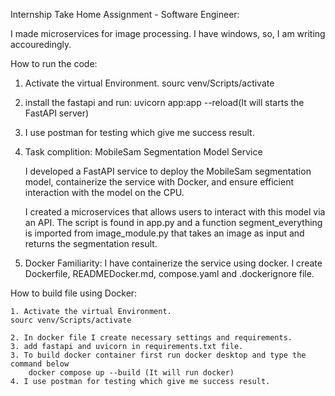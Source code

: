 Internship Take Home Assignment - Software Engineer:

I made microservices for image processing. I have windows, so, I am writing accouredingly.

How to run the code:

1. Activate the virtual Environment.
   sourc venv/Scripts/activate
2. install the fastapi and run:
   uvicorn app:app --reload(It will starts the FastAPI server)

3. I use postman for testing which give me success result.
4. Task complition: MobileSam Segmentation Model Service

   I developed a FastAPI service to deploy the MobileSam segmentation model, containerize the service with Docker, and ensure efficient interaction with the model on the CPU.

   I created a microservices that allows users to interact with this model via an API. The script is found in app.py and a function segment_everything is imported from image_module.py that takes an image as input and returns the segmentation result.

5. Docker Familiarity: I have containerize the service using docker.
   I create Dockerfile, READMEDocker.md, compose.yaml and .dockerignore file.

How to build file using Docker:

    1. Activate the virtual Environment.
    sourc venv/Scripts/activate

    2. In docker file I create necessary settings and requirements.
    3. add fastapi and uvicorn in requirements.txt file.
    3. To build docker container first run docker desktop and type the command below
    	docker compose up --build (It will run docker)
    4. I use postman for testing which give me success result.
